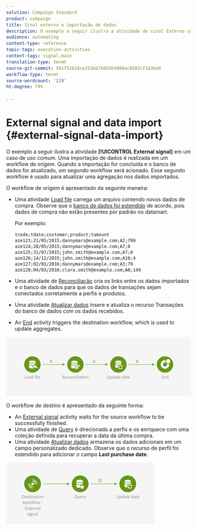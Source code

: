 ```yaml
---
solution: Campaign Standard
product: campaign
title: Sinal externo e importação de dados
description: O exemplo a seguir ilustra a atividade de sinal Externo usada com a importação de dados.
audience: automating
content-type: reference
topic-tags: execution-activities
context-tags: signal,main
translation-type: tm+mt
source-git-commit: 501f52624ce253eb7b0d36d908ac8502cf1d3b48
workflow-type: tm+mt
source-wordcount: '229'
ht-degree: 79%

---
```



# External signal and data import {#external-signal-data-import}

O exemplo a seguir ilustra a atividade **[!UICONTROL External signal]** em um caso de uso comum. Uma importação de dados é realizada em um workflow de origem. Quando a importação for concluída e o banco de dados for atualizado, um segundo workflow será acionado. Esse segundo workflow é usado para atualizar uma agregação nos dados importados.

O workflow de origem é apresentado da seguinte maneira:

* Uma atividade [Load file](../../automating/using/load-file.md) carrega um arquivo contendo novos dados de compra. Observe que o [banco de dados foi estendido](../../developing/using/data-model-concepts.md) de acordo, pois dados de compra não estão presentes por padrão no datamart.

   Por exemplo:

   ```
   tcode;tdate;customer;product;tamount
   aze123;21/05/2015;dannymars@example.com;A2;799
   aze124;28/05/2015;dannymars@example.com;A7;8
   aze125;31/07/2015;john.smith@example.com;A7;8
   aze126;14/12/2015;john.smith@example.com;A10;4
   aze127;02/01/2016;dannymars@example.com;A3;79
   aze128;04/03/2016;clara.smith@example.com;A8;149
   ```

* Uma atividade de [Reconciliação](../../automating/using/reconciliation.md) cria os links entre os dados importados e o banco de dados para que os dados de transações sejam conectados corretamente a perfis e produtos.
* Uma atividade [Atualizar dados](../../automating/using/update-data.md) insere e atualiza o recurso Transações do banco de dados com os dados recebidos.
* An [End](../../automating/using/start-and-end.md) activity triggers the destination workflow, which is used to update aggregates.

![](assets/signal_example_source1.png)

O workflow de destino é apresentado da seguinte forma:

* An [External signal](../../automating/using/external-signal.md) activity waits for the source workflow to be successfully finished.
* Uma atividade de [Query](../../automating/using/query.md#enriching-data) é direcionada a perfis e os enriquece com uma coleção definida para recuperar a data da última compra.
* Uma atividade [Atualizar dados](../../automating/using/update-data.md) armazena os dados adicionais em um campo personalizado dedicado. Observe que o recurso de perfil foi estendido para adicionar o campo **Last purchase date**.

![](assets/signal_example_source2.png)
